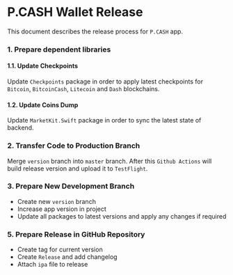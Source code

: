 # P.CASH Wallet Release

This document describes the release process for `P.CASH` app.

### 1. Prepare dependent libraries

#### 1.1. Update Checkpoints

Update `Checkpoints` package in order to apply latest checkpoints for `Bitcoin`, `BitcoinCash`, `Litecoin` and `Dash` blockchains.

#### 1.2. Update Coins Dump

Update `MarketKit.Swift` package in order to sync the latest state of backend.

### 2. Transfer Code to Production Branch

Merge `version` branch into `master` branch. After this `Github Actions` will build release version and upload it to `TestFlight`.

### 3. Prepare New Development Branch

* Create new `version` branch
* Increase app version in project
* Update all packages to latest versions and apply any changes if required

### 5. Prepare Release in GitHub Repository

* Create tag for current version
* Create `Release` and add changelog
* Attach `ipa` file to release
